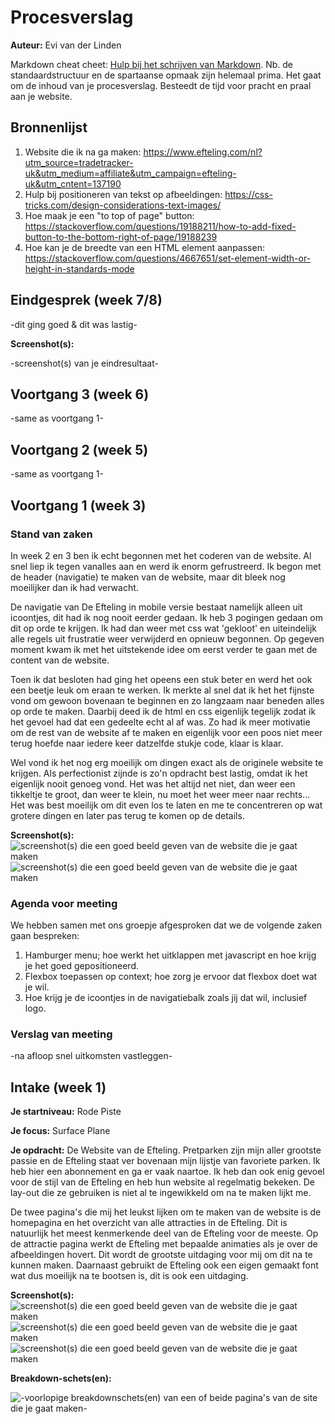 # Procesverslag
**Auteur:** Evi van der Linden

Markdown cheat cheet: [Hulp bij het schrijven van Markdown](https://github.com/adam-p/markdown-here/wiki/Markdown-Cheatsheet). Nb. de standaardstructuur en de spartaanse opmaak zijn helemaal prima. Het gaat om de inhoud van je procesverslag. Besteedt de tijd voor pracht en praal aan je website.



## Bronnenlijst
1. Website die ik na ga maken: https://www.efteling.com/nl?utm_source=tradetracker-uk&utm_medium=affiliate&utm_campaign=efteling-uk&utm_cntent=137190
2. Hulp bij positioneren van tekst op afbeeldingen: https://css-tricks.com/design-considerations-text-images/
3. Hoe maak je een "to top of page" button: https://stackoverflow.com/questions/19188211/how-to-add-fixed-button-to-the-bottom-right-of-page/19188239
4. Hoe kan je de breedte van een HTML element aanpassen: https://stackoverflow.com/questions/4667651/set-element-width-or-height-in-standards-mode


## Eindgesprek (week 7/8)

-dit ging goed & dit was lastig-

**Screenshot(s):**

-screenshot(s) van je eindresultaat-



## Voortgang 3 (week 6)

-same as voortgang 1-



## Voortgang 2 (week 5)

-same as voortgang 1-



## Voortgang 1 (week 3)

### Stand van zaken
In week 2 en 3 ben ik echt begonnen met het coderen van de website. Al snel liep ik tegen vanalles aan en werd ik enorm gefrustreerd. Ik begon met de header (navigatie) te maken van de website, maar dit bleek nog moeilijker dan ik had verwacht. 

De navigatie van De Efteling in mobile versie bestaat namelijk alleen uit icoontjes, dit had ik nog nooit eerder gedaan. Ik heb 3 pogingen gedaan om dit op orde te krijgen. Ik had dan weer met css wat 'gekloot' en uiteindelijk alle regels uit frustratie weer verwijderd en opnieuw begonnen. Op gegeven moment kwam ik met het uitstekende idee om eerst verder te gaan met de content van de website. 

Toen ik dat besloten had ging het opeens een stuk beter en werd het ook een beetje leuk om eraan te werken. Ik merkte al snel dat ik het het fijnste vond om gewoon bovenaan te beginnen en zo langzaam naar beneden alles op orde te maken. Daarbij deed ik de html en css eigenlijk tegelijk zodat ik het gevoel had dat een gedeelte echt al af was. Zo had ik meer motivatie om de rest van de website af te maken en eigenlijk voor een poos niet meer terug hoefde naar iedere keer datzelfde stukje code, klaar is klaar.

Wel vond ik het nog erg moeilijk om dingen exact als de originele website te krijgen. Als perfectionist zijnde is zo'n opdracht best lastig, omdat ik het eigenlijk nooit genoeg vond. Het was het altijd net niet, dan weer een tikkeltje te groot, dan weer te klein, nu moet het weer meer naar rechts... Het was best moeilijk om dit even los te laten en me te concentreren op wat grotere dingen en later pas terug te komen op de details. 

**Screenshot(s):**
![screenshot(s) die een goed beeld geven van de website die je gaat maken](images/website-progressie1.png)
![screenshot(s) die een goed beeld geven van de website die je gaat maken](images/website-progressie.png)
### Agenda voor meeting

We hebben samen met ons groepje afgesproken dat we de volgende zaken gaan bespreken:
1. Hamburger menu; hoe werkt het uitklappen met javascript en hoe krijg je het goed gepositioneerd.
2. Flexbox toepassen op context; hoe zorg je ervoor dat flexbox doet wat je wil.
3. Hoe krijg je de icoontjes in de navigatiebalk zoals jij dat wil, inclusief logo.

### Verslag van meeting

-na afloop snel uitkomsten vastleggen-



## Intake (week 1)

**Je startniveau:** Rode Piste 

**Je focus:** Surface Plane

**Je opdracht:** De Website van de Efteling. Pretparken zijn mijn aller grootste passie en de Efteling staat ver bovenaan mijn lijstje van favoriete parken. Ik heb hier een abonnement en ga er vaak naartoe. Ik heb dan ook enig gevoel voor de stijl van de Efteling en heb hun website al regelmatig bekeken. De lay-out die ze gebruiken is niet al te ingewikkeld om na te maken lijkt me.

De twee pagina's die mij het leukst lijken om te maken van de website is de homepagina en het overzicht van alle attracties in de Efteling. Dit is natuurlijk het meest kenmerkende deel van de Efteling voor de meeste. Op de attractie pagina werkt de Efteling met bepaalde animaties als je over de afbeeldingen hovert. Dit wordt de grootste uitdaging voor mij om dit na te kunnen maken. Daarnaast gebruikt de Efteling ook een eigen gemaakt font wat dus moeilijk na te bootsen is, dit is ook een uitdaging.

**Screenshot(s):**
![screenshot(s) die een goed beeld geven van de website die je gaat maken](images/efteling.png)
![screenshot(s) die een goed beeld geven van de website die je gaat maken](images/efteling2.png)
![screenshot(s) die een goed beeld geven van de website die je gaat maken](images/efteling3.png)

**Breakdown-schets(en):**

![-voorlopige breakdownschets(en) van een of beide pagina's van de site die je gaat maken-](images/efteling4.png)
